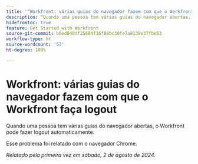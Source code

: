 ```yaml
---
title: '“Workfront: várias guias do navegador fazem com que o Workfront faça logout”'
description: “Quando uma pessoa tem várias guias do navegador abertas, o Workfront pode fazer logout automaticamente.”
hidefromtoc: true
feature: Get Started with Workfront
source-git-commit: b6ed840df25684f16f88bc30fe7a8138e37fbe53
workflow-type: ht
source-wordcount: '57'
ht-degree: 100%

---
```



# Workfront: várias guias do navegador fazem com que o Workfront faça logout

Quando uma pessoa tem várias guias do navegador abertas, o Workfront pode fazer logout automaticamente.

Esse problema foi relatado com o navegador Chrome.

_Relatado pela primeira vez em sábado, 2 de agosto de 2024._
